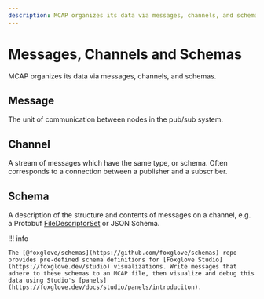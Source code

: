 ```yaml
---
description: MCAP organizes its data via messages, channels, and schemas.
---
```


# Messages, Channels and Schemas

MCAP organizes its data via messages, channels, and schemas.

## Message

The unit of communication between nodes in the pub/sub system.

## Channel

A stream of messages which have the same type, or schema. Often corresponds to a connection between a publisher and a subscriber.

## Schema

A description of the structure and contents of messages on a channel, e.g. a Protobuf [FileDescriptorSet](https://developers.google.com/protocol-buffers/docs/reference/java/com/google/protobuf/DescriptorProtos.FileDescriptorSet) or JSON Schema.

!!! info

    The [@foxglove/schemas](https://github.com/foxglove/schemas) repo provides pre-defined schema definitions for [Foxglove Studio](https://foxglove.dev/studio) visualizations. Write messages that adhere to these schemas to an MCAP file, then visualize and debug this data using Studio's [panels](https://foxglove.dev/docs/studio/panels/introduciton).
